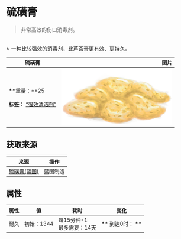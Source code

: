 # 硫磺膏  
> 非常高效的伤口消毒剂。  
<br>  
> 一种比较强效的消毒剂，比芦荟膏更有效、更持久。  
  
  硫磺膏  |   图片   
 ----  |  ----:   
 **重量：**25<br><br>**标签：**	[“强效清洁剂”](tag_CleanerStrong.md)  |  <img decoding="async" src="Sprite/BrimstoneGel.png" href="a.md" style="max-width:300px;max-height:300px;">   
  
## 获取来源  
来源  |  操作  
----  |  ----  
[硫磺膏(蓝图)](Bp_BrimstoneGel.md)  |  蓝图制造  
## 属性   
属性  |  值  |  耗时  |  变化  
----  |  ----  |  ----  |  ----  
耐久  |  初始：1344  |  每15分钟-1<br>最多需要：14天  |  ** 到达0时： **<br>  
